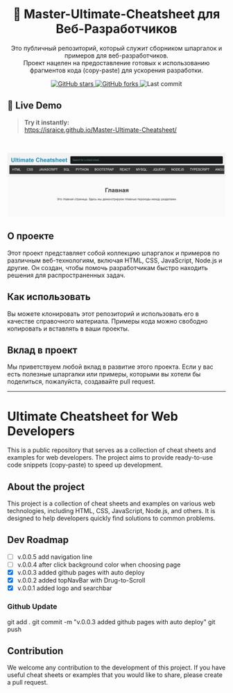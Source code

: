 <h1 align="center">🧩 Master-Ultimate-Cheatsheet для Веб-Разработчиков</h1>


<p align="center">
  Это публичный репозиторий, который служит сборником шпаргалок и примеров для веб-разработчиков. <br/> Проект нацелен на предоставление готовых к использованию фрагментов кода (copy-paste) для ускорения разработки.
</p>

<p align="center">
  <!-- GitHub badges -->
  <a href="https://github.com/israice/Master-Ultimate-Cheatsheet">
    <img alt="GitHub stars" src="https://img.shields.io/github/stars/israice/Master-Ultimate-Cheatsheet?style=for-the-badge&logo=github" />
  </a>
  <a href="https://github.com/israice/Master-Ultimate-Cheatsheet/forks">
    <img alt="GitHub forks" src="https://img.shields.io/github/forks/israice/Master-Ultimate-Cheatsheet?style=for-the-badge&logo=github" />
  </a>
  <img alt="Last commit" src="https://img.shields.io/github/last-commit/israice/Master-Ultimate-Cheatsheet?style=for-the-badge" />
</p>


## 🚀 Live Demo

> **Try it instantly:**  
> https://israice.github.io/Master-Ultimate-Cheatsheet/
<br/>


![alt text](screenshot.png)

## О проекте

Этот проект представляет собой коллекцию шпаргалок и примеров по различным веб-технологиям, включая HTML, CSS, JavaScript, Node.js и другие. Он создан, чтобы помочь разработчикам быстро находить решения для распространенных задач.

## Как использовать

Вы можете клонировать этот репозиторий и использовать его в качестве справочного материала. Примеры кода можно свободно копировать и вставлять в ваши проекты.

## Вклад в проект

Мы приветствуем любой вклад в развитие этого проекта. Если у вас есть полезные шпаргалки или примеры, которыми вы хотели бы поделиться, пожалуйста, создавайте pull request.

---

# Ultimate Cheatsheet for Web Developers

This is a public repository that serves as a collection of cheat sheets and examples for web developers. The project aims to provide ready-to-use code snippets (copy-paste) to speed up development.

## About the project

This project is a collection of cheat sheets and examples on various web technologies, including HTML, CSS, JavaScript, Node.js, and others. It is designed to help developers quickly find solutions to common problems.

## Dev Roadmap
- [ ] v.0.0.5 add navigation line
- [ ] v.0.0.4 after click background color when choosing page
- [x] v.0.0.3 added github pages with auto deploy
- [x] v.0.0.2 added topNavBar with Drug-to-Scroll 
- [x] v.0.0.1 added logo and searchbar

### Github Update
git add .
git commit -m "v.0.0.3 added github pages with auto deploy"
git push


## Contribution

We welcome any contribution to the development of this project. If you have useful cheat sheets or examples that you would like to share, please create a pull request.
